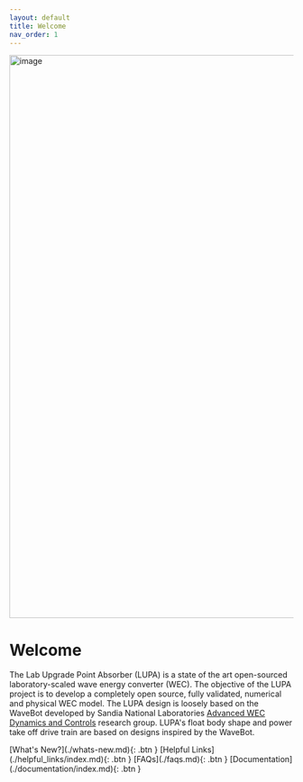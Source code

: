 ```yaml
---
layout: default
title: Welcome
nav_order: 1
---
```

<img width="1000vw" alt="image" src="https://user-images.githubusercontent.com/75865953/166865752-c4924ca0-913b-4bd9-9383-e20225a07192.png">   

# Welcome
The Lab Upgrade Point Absorber (LUPA) is a state of the art open-sourced laboratory-scaled wave energy converter (WEC). The objective of the LUPA project is to develop a completely open source, fully validated, numerical and physical WEC model. The LUPA design is loosely based on the WaveBot developed by Sandia National Laboratories [Advanced WEC Dynamics and Controls](https://energy.sandia.gov/programs/renewable-energy/water-power/projects/advanced-wec-dynamics-and-controls/) research group.  LUPA's float body shape and power take off drive train are based on designs inspired by the WaveBot. 

<span class="fs-6">
[What's New?](./whats-new.md){: .btn }
[Helpful Links](./helpful_links/index.md){: .btn }
</span>

<span class="fs-6">
[FAQs](./faqs.md){: .btn }
[Documentation](./documentation/index.md){: .btn }
</span>
